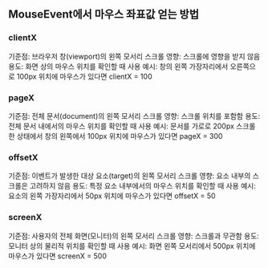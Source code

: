 ## MouseEvent에서 마우스 좌표값 얻는 방법
### clientX

기준점: 브라우저 창(viewport)의 왼쪽 모서리
스크롤 영향: 스크롤에 영향을 받지 않음
용도: 화면 상의 마우스 위치를 확인할 때 사용
예시: 창의 왼쪽 가장자리에서 오른쪽으로 100px 위치에 마우스가 있다면 clientX = 100

### pageX

기준점: 전체 문서(document)의 왼쪽 모서리
스크롤 영향: 스크롤 위치를 포함함
용도: 전체 문서 내에서의 마우스 위치를 확인할 때 사용
예시: 문서를 가로로 200px 스크롤한 상태에서 창의 왼쪽에서 100px 위치에 마우스가 있다면 pageX = 300

### offsetX

기준점: 이벤트가 발생한 대상 요소(target)의 왼쪽 모서리
스크롤 영향: 요소 내부의 스크롤은 고려하지 않음
용도: 특정 요소 내부에서의 마우스 위치를 확인할 때 사용
예시: 요소의 왼쪽 가장자리에서 50px 위치에 마우스가 있다면 offsetX = 50

### screenX

기준점: 사용자의 전체 화면(모니터)의 왼쪽 모서리
스크롤 영향: 스크롤과 무관함
용도: 모니터 상의 물리적 위치를 확인할 때 사용
예시: 화면 왼쪽 모서리에서 500px 위치에 마우스가 있다면 screenX = 500